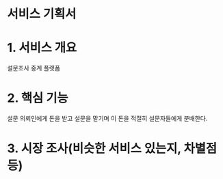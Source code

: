 서비스 기획서
=============

# 1. 서비스 개요
설문조사 중계 플랫폼

# 2. 핵심 기능
설문 의뢰인에게 돈을 받고 설문을 맡기며
이 돈을 적절히 설문자들에게 분배한다.


# 3. 시장 조사(비슷한 서비스 있는지, 차별점 등)
